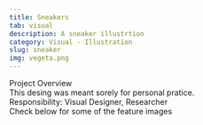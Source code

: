```yaml
---
title: Sneakers
tab: visual
description: A sneaker illustrtion
category: Visual - Illustration
slug: sneaker
img: vegeta.png
---
```


<div class="lg:p-4 pt-4 mb-4 text-pryColor font-bold text-2xl lg:text-4xl">
  Project Overview
</div>

<div class="lg:p-4 mb-4 leading-9">
This desing was meant sorely for personal pratice.
<div class="pt-4 ">
 <span class = "text-pryColor font-bold"> Responsibility:</span> Visual Designer, Researcher
</div>
</div>

<!--more-->

  <div class="mt-14 pt-4 lg:p-4 mb-4 leading-9">
  Check below for some of the feature images
  </div>

   <div class="mt-14">
    <div><dynamic-image filename="vegeta4.png"></dynamic-image> </div>
        <div class ="mt-14"><dynamic-image filename="vegeta3.png"></dynamic-image> </div>
                <div class ="mt-14"><dynamic-image filename="vegeta2.png"></dynamic-image> </div>
  </div>
